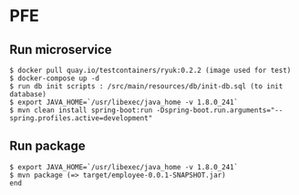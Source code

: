 # PFE

## Run microservice
    $ docker pull quay.io/testcontainers/ryuk:0.2.2 (image used for test)
    $ docker-compose up -d
    $ run db init scripts : /src/main/resources/db/init-db.sql (to init database)
    $ export JAVA_HOME=`/usr/libexec/java_home -v 1.8.0_241`
    $ mvn clean install spring-boot:run -Dspring-boot.run.arguments="--spring.profiles.active=development"
## Run package
    $ export JAVA_HOME=`/usr/libexec/java_home -v 1.8.0_241`
    $ mvn package (=> target/employee-0.0.1-SNAPSHOT.jar)
    end
